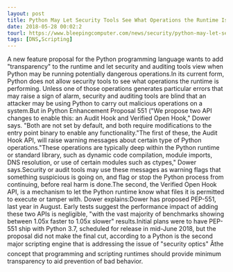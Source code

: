 ```yaml
---
layout: post
title: Python May Let Security Tools See What Operations the Runtime Is Performing
date: 2018-05-28 00:02:2
tourl: https://www.bleepingcomputer.com/news/security/python-may-let-security-tools-see-what-operations-the-runtime-is-performing/
tags: [DNS,Scripting]
---
```

A new feature proposal for the Python programming language wants to add "transparency" to the runtime and let security and auditing tools view when Python may be running potentially dangerous operations.In its current form, Python does not allow security tools to see what operations the runtime is performing. Unless one of those operations generates particular errors that may raise a sign of alarm, security and auditing tools are blind that an attacker may be using Python to carry out malicious operations on a system.But in Python Enhancement Proposal 551 ("We propose two API changes to enable this: an Audit Hook and Verified Open Hook," Dower says. "Both are not set by default, and both require modifications to the entry point binary to enable any functionality."The first of these, the Audit Hook API, will raise warning messages about certain type of Python operations."These operations are typically deep within the Python runtime or standard library, such as dynamic code compilation, module imports, DNS resolution, or use of certain modules such as ctypes," Dower says.Security or audit tools may use these messages as warning flags that something suspicious is going on, and flag or stop the Python process from continuing, before real harm is done.The second, the Verified Open Hook API, is a mechanism to let the Python runtime know what files it is permitted to execute or tamper with. Dower explains:Dower has proposed PEP-551, last year in August. Early tests suggest the performance impact of adding these two APIs is negligible, "with the vast majority of benchmarks showing between 1.05x faster to 1.05x slower" results.Initial plans were to have PEP-551 ship with Python 3.7, scheduled for release in mid-June 2018, but the proposal did not make the final cut, according to a Python is the second major scripting engine that is addressing the issue of "security optics" Âthe concept that programming and scripting runtimes should provide minimum transparency to aid prevention of bad behavior. 